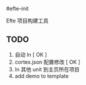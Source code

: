 #efte-initEfte 项目构建工具## TODO1. 自动 ln [ OK ]2. cortex.json 配置修改 [ OK ]3. ln 其他 unit 到主页所在项目4. add demo to template